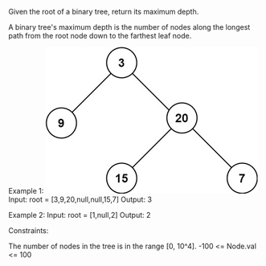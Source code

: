 Given the root of a binary tree, return its maximum depth.

A binary tree's maximum depth is the number of nodes along the longest path from the root node down to the farthest leaf node.

Example 1:
![example](./tree.jpg)
Input: root = [3,9,20,null,null,15,7]
Output: 3

Example 2:
Input: root = [1,null,2]
Output: 2

Constraints:

The number of nodes in the tree is in the range [0, 10^4].
-100 <= Node.val <= 100
